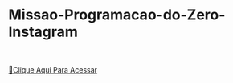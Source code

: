 # Missao-Programacao-do-Zero-Instagram
<br>


[🔗Clique Aqui Para Acessar](https://viniferalbuquerque-projeto-instagram.netlify.app)
